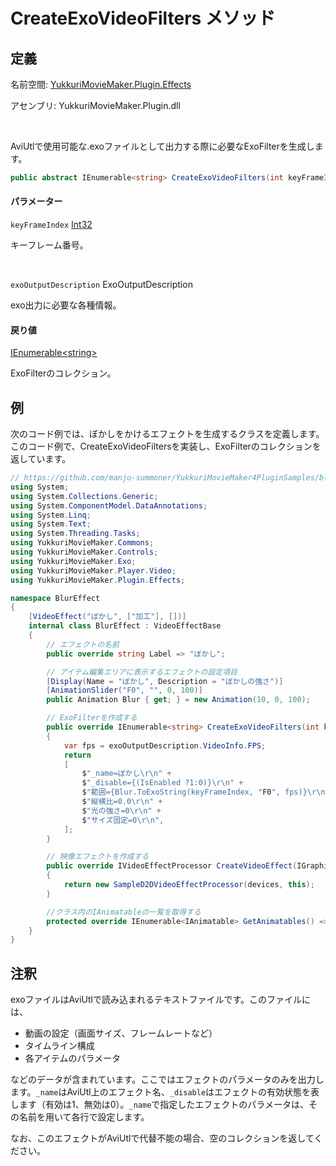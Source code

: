 # CreateExoVideoFilters メソッド

## 定義

名前空間: [YukkuriMovieMaker.Plugin.Effects](../..)

アセンブリ: YukkuriMovieMaker.Plugin.dll

<br/>

AviUtlで使用可能な.exoファイルとして出力する際に必要なExoFilterを生成します。

```csharp
public abstract IEnumerable<string> CreateExoVideoFilters(int keyFrameIndex, ExoOutputDescription exoOutputDescription);
```

#### パラメーター

`keyFrameIndex` [Int32](https://learn.microsoft.com/ja-jp/dotnet/api/system.int32)

キーフレーム番号。

<br/>

`exoOutputDescription` ExoOutputDescription

exo出力に必要な各種情報。

#### 戻り値

[IEnumerable<string\>](https://learn.microsoft.com/ja-jp/dotnet/api/system.collections.generic.ienumerable-1)

ExoFilterのコレクション。

## 例

次のコード例では、ぼかしをかけるエフェクトを生成するクラスを定義します。このコード例で、CreateExoVideoFiltersを実装し、ExoFilterのコレクションを返しています。

```csharp
// https://github.com/manju-summoner/YukkuriMovieMaker4PluginSamples/blob/master/YMM4SamplePlugin/VideoEffect/SampleD2DVideoEffect/SampleD2DVideoEffect.cs より一部変更して引用
using System;
using System.Collections.Generic;
using System.ComponentModel.DataAnnotations;
using System.Linq;
using System.Text;
using System.Threading.Tasks;
using YukkuriMovieMaker.Commons;
using YukkuriMovieMaker.Controls;
using YukkuriMovieMaker.Exo;
using YukkuriMovieMaker.Player.Video;
using YukkuriMovieMaker.Plugin.Effects;

namespace BlurEffect
{
    [VideoEffect("ぼかし", ["加工"], [])]
    internal class BlurEffect : VideoEffectBase
    {
        // エフェクトの名前
        public override string Label => "ぼかし";

        // アイテム編集エリアに表示するエフェクトの設定項目
        [Display(Name = "ぼかし", Description = "ぼかしの強さ")]
        [AnimationSlider("F0", "", 0, 100)]
        public Animation Blur { get; } = new Animation(10, 0, 100);

        // ExoFilterを作成する
        public override IEnumerable<string> CreateExoVideoFilters(int keyFrameIndex, ExoOutputDescription exoOutputDescription)
        {
            var fps = exoOutputDescription.VideoInfo.FPS;
            return
            [
                $"_name=ぼかし\r\n" +
                $"_disable={(IsEnabled ?1:0)}\r\n" +
                $"範囲={Blur.ToExoString(keyFrameIndex, "F0", fps)}\r\n" +
                $"縦横比=0.0\r\n" +
                $"光の強さ=0\r\n" +
                $"サイズ固定=0\r\n",
            ];
        }

        // 映像エフェクトを作成する
        public override IVideoEffectProcessor CreateVideoEffect(IGraphicsDevicesAndContext devices)
        {
            return new SampleD2DVideoEffectProcessor(devices, this);
        }

        //クラス内のIAnimatableの一覧を取得する
        protected override IEnumerable<IAnimatable> GetAnimatables() => [Blur];
    }
}
```

## 注釈

exoファイルはAviUtlで読み込まれるテキストファイルです。このファイルには、

- 動画の設定（画面サイズ、フレームレートなど）
- タイムライン構成
- 各アイテムのパラメータ

などのデータが含まれています。ここではエフェクトのパラメータのみを出力します。`_name`はAviUtl上のエフェクト名、`_disable`はエフェクトの有効状態を表します（有効は1、無効は0）。`_name`で指定したエフェクトのパラメータは、その名前を用いて各行で設定します。

なお、このエフェクトがAviUtlで代替不能の場合、空のコレクションを返してください。